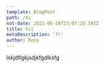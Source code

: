 ```yaml
---
template: BlogPost
path: /hi
not-date: 2021-06-28T23:07:28.192Z
title: hii
metaDescription: '?!'
author: Rena
---
```

lskjdflgkjsdjkfgdlksfg
